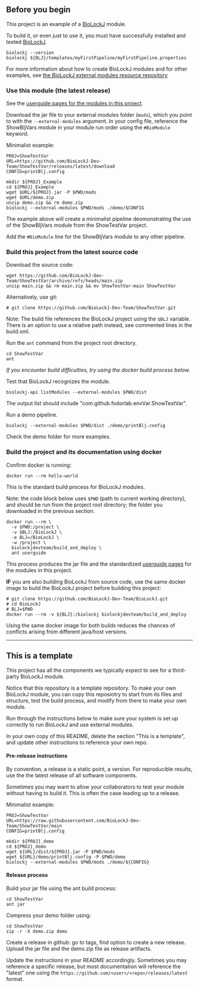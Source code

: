 
## Before you begin

This project is an example of a [BioLockJ](https://github.com/BioLockJ-Dev-Team/BioLockJ) module. 

To build it, or even just to use it, you must have successfully installed and tested [BioLockJ](https://github.com/BioLockJ-Dev-Team/BioLockJ).
```
biolockj --version
biolockj ${BLJ}/templates/myFirstPipeline/myFirstPipeline.properties
```

For more information about how to create BioLockJ modules and for other examples, see [the BioLockJ external modules resource repository](https://github.com/BioLockJ-Dev-Team/blj_ext_modules)

### Use this module (the latest release)

See the [userguide pages for the modules in this project](mkdocs/docs/index.md).

Download the jar file to your external modules folder (`mods`), which you point to with the `--external-modules` argument.  In your config file, reference the ShowBljVars module in your module run order using the `#BioModule` keyword.

Minimalist example:
```
PROJ=ShowTestVar
URL=https://github.com/BioLockJ-Dev-Team/ShowTestVar/releases/latest/download
CONFIG=printBlj.config

mkdir ${PROJ}_Example
cd ${PROJ}_Example
wget $URL/${PROJ}.jar -P $PWD/mods
wget $URL/demo.zip
unzip demo.zip && rm demo.zip 
biolockj --external-modules $PWD/mods ./demo/$CONFIG
```
The example above will create a minimalist pipeline deomonstrating the use of the ShowBljVars module from the ShowTestVar project.  

Add the `#BioModule` line for the ShowBljVars module to any other pipeline.

### Build this project from the latest source code

Download the source code:
```
wget https://github.com/BioLockJ-Dev-Team/ShowTestVar/archive/refs/heads/main.zip 
unzip main.zip && rm main.zip && mv ShowTestVar-main ShowTestVar
```

Alternatively, use git:
```
# git clone https://github.com/BioLockJ-Dev-Team/ShowTestVar.git
```

Note: The build file references the BioLockJ project using the `$BLJ` variable.
There is an option to use a relative path instead, see commented lines in the build.xml. 

Run the `ant` command from the project root directory.
```
cd ShowTestVar
ant
```

_If you encounter build difficulties, try using the docker build process below._

Test that BioLockJ recognizes the module.
```
biolockj-api listModules --external-modules $PWD/dist
```
The output list should include "com.github.fodorlab.envVar.ShowTestVar".

Run a demo pipeline.
```
biolockj --external-modules $PWD/dist ./demo/printBlj.config
```

Check the demo folder for more examples.

### Build the project and its documentation using docker
Confirm docker is running:
```
docker run --rm hello-world
```

This is the standard build process for BioLockJ modules.

Note: the code block below uses `$PWD` (path to current working directory), and should be run from the project root directory; the folder you downloaded in the previous section.

```
docker run --rm \
  -v $PWD:/project \
  -v $BLJ:/BioLockJ \
  -e BLJ=/BioLockJ \
  -w /project \
  biolockjdevteam/build_and_deploy \
  ant userguide
```

This process produces the jar file and the standardized [userguide pages](mkdocs/docs/index.md) for the modules in this project.

**IF** you are also building BioLockJ from source code, use the same docker image to build the BioLockJ project before building this project:
```
# git clone https://github.com/BioLockJ-Dev-Team/BioLockJ.git
# cd BioLockJ
# BLJ=$PWD
docker run --rm -v ${BLJ}:/biolockj biolockjdevteam/build_and_deploy
```
Using the same docker image for both builds reduces the chances of conflicts arising from different java/host versions.

-------

## This is a template

This project has all the components we typically expect to see for a third-party BioLockJ module.

Notice that this repository is a template repository. To make your own BioLockJ module, you can copy this reposiotry to start from its files and structure, test the build process, and modify from there to make your own module.  

Run through the instructions below to make sure your system is set up correctly to run BioLockJ and use external modules.  

In your own copy of this README, delete the section "This is a template", and update other instructions to reference your own repo.


#### Pre-release instructions

By convention, a release is a static point, a version.  For reproducible results, use the the latest release of all software components.

Sometimes you may want to allow your collaborators to test your module without having to build it.  This is often the case leading up to a release.

Minimalist example:
```
PROJ=ShowTestVar
URL=https://raw.githubusercontent.com/BioLockJ-Dev-Team/ShowTestVar/main
CONFIG=printBlj.config

mkdir ${PROJ}_demo
cd ${PROJ}_demo
wget ${URL}/dist/${PROJ}.jar -P $PWD/mods
wget ${URL}/demo/printBlj.config -P $PWD/demo
biolockj --external-modules $PWD/mods ./demo/${CONFIG}
```

#### Release process

Build your jar file using the ant build process:
```
cd ShowTestVar
ant jar
```

Compress your demo folder using:
```
cd ShowTestVar
zip -r -X demo.zip demo
```

Create a release in github: go to tags, find option to create a new release.  
Upload the jar file and the demo.zip file as release artifacts.

Update the instructions in your README accordingly.
Sometimes you may reference a specific release, but most documentation will reference the "latest" one using the `https://github.com/<user>/<repo>/releases/latest` format.
